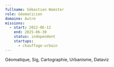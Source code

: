 ```yaml
---
fullname: Sébastien Wamster
role: Géomaticien
domaine: Autre
missions:
  - start: 2022-06-12
    end: 2025-06-30
    status: independent
    startups:
      - chauffage-urbain
---
```

Géomatique, Sig, Cartographie, Urbanisme, Dataviz